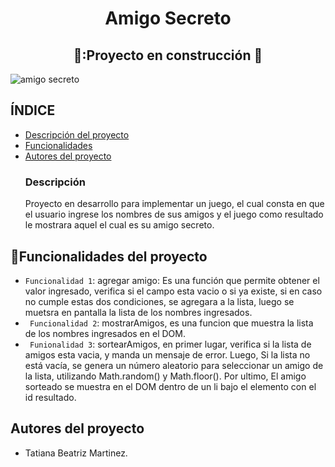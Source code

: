 <h1 align ="center"> Amigo Secreto</h1>

<h2 align ="center">
🚧:Proyecto en construcción 🚧
</h2>

![amigo secreto](https://github.com/user-attachments/assets/5959ddd9-bc44-4da8-b0dd-99f6e40bcdf9)

## ÍNDICE
* [Descripción del proyecto](#descripción-del-proyecto)
* [Funcionalidades](#funcionalidades)
* [Autores del proyecto](#autores-del-proyecto)
  <h3 align ="left"> Descripción </h3>
  Proyecto en desarrollo para implementar un juego, el cual consta en que el usuario ingrese los nombres de sus amigos y el juego como resultado le mostrara aquel el cual es su amigo secreto.

## :hammer:Funcionalidades del proyecto
- ` Funcionalidad 1 `: agregar amigo: Es una función que permite obtener el valor ingresado, verifica si el campo esta vacio o si ya existe, si en caso no cumple estas dos condiciones, se agregara a la lista, luego se muetsra en pantalla la lista de los nombres ingresados.
- ` Funcionalidad 2`: mostrarAmigos, es una funcion que muestra la lista de los nombres ingresados en el DOM.
- ` Funionalidad 3`: sortearAmigos, en primer lugar, verifica si la lista de amigos esta vacia, y manda un mensaje de error. Luego, Si la lista no está vacía, se genera un número aleatorio para seleccionar un amigo de la lista, utilizando Math.random() y Math.floor(). Por ultimo, El amigo sorteado se muestra en el DOM dentro de un li bajo el elemento con el id resultado.

## Autores del proyecto
- Tatiana Beatriz Martinez.
